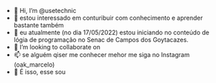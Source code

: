 - 👋 Hi, I’m @usetechnic
- 👀 estou interessado em conturibuir com conhecimento e  aprender bastante também
- 🌱  eu atualmente (no dia 17/05/2022) estou iniciando no conteúdo de lógia de programação no Senac de Campos dos Goytacazes.
- 💞️ I’m looking to collaborate on
- 📫 se alguém qiser me conhecer mehor me siga no Instagram (oak_marcelo)
- 👊 É isso, esse  sou

<!---
usetechnic/usetechnic is a ✨ special ✨ repository because its `README.md` (this file) appears on your GitHub profile.
You can click the Preview link to take a look at your changes.
--->
